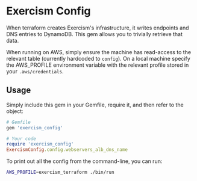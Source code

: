 # Exercism Config

When terraform creates Exercism's infrastructure, it writes endpoints and DNS entries to DynamoDB.
This gem allows you to trivially retrieve that data.

When running on AWS, simply ensure the machine has read-access to the relevant table (currently hardcoded to `config`).
On a local machine specify the AWS_PROFILE environment variable with the relevant profile stored in your `.aws/credentials`.

## Usage

Simply include this gem in your Gemfile, require it, and then refer to the object:

```ruby
# Gemfile
gem 'exercism_config'

# Your code
require 'exercism_config'
ExercismConfig.config.webservers_alb_dns_name
```

To print out all the config from the command-line, you can run:

```bash
AWS_PROFILE=exercism_terraform ./bin/run
```
